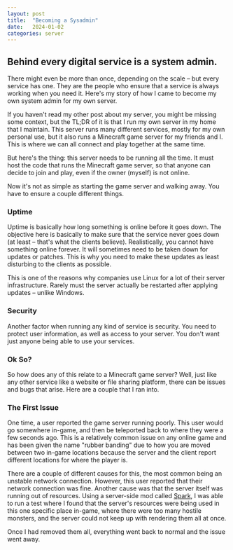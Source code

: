 ```yaml
---
layout: post
title:  "Becoming a Sysadmin"
date:   2024-01-02
categories: server
---
```


## Behind every digital service is a system admin.

There might even be more than once, depending on the scale – but every service has one. They are the people who ensure that a service is always working when you need it. Here's my story of how I came to become my own system admin for my own server.

If you haven't read my other post about my server, you might be missing some context, but the TL;DR of it is that I run my own server in my home that I maintain. This server runs many different services, mostly for my own personal use, but it also runs a Minecraft game server for my friends and I. This is where we can all connect and play together at the same time.

But here's the thing: this server needs to be running all the time. It must host the code that runs the Minecraft game server, so that anyone can decide to join and play, even if the owner (myself) is not online.

Now it's not as simple as starting the game server and walking away. You have to ensure a couple different things.

### Uptime

Uptime is basically how long something is online before it goes down. The objective here is basically to make sure that the service never goes down (at least – that's what the clients believe). Realistically, you cannot have something online forever. It will sometimes need to be taken down for updates or patches. This is why you need to make these updates as least disturbing to the clients as possible.

This is one of the reasons why companies use Linux for a lot of their server infrastructure. Rarely must the server actually be restarted after applying updates – unlike Windows.

### Security

Another factor when running any kind of service is security. You need to protect user information, as well as access to your server. You don't want just anyone being able to use your services.

### Ok So?

So how does any of this relate to a Minecraft game server? Well, just like any other service like a website or file sharing platform, there can be issues and bugs that arise. Here are a couple that I ran into.

### The First Issue

One time, a user reported the game server running poorly. This user would go somewhere in-game, and then be teleported back to where they were a few seconds ago. This is a relatively common issue on any online game and has been given the name "rubber banding" due to how you are moved between two in-game locations because the server and the client report different locations for where the player is.

There are a couple of different causes for this, the most common being an unstable network connection. However, this user reported that their network connection was fine. Another cause was that the server itself was running out of resources. Using a server-side mod called [Spark](https://www.curseforge.com/minecraft/mc-mods/spark), I was able to run a test where I found that the server's resources were being used in this one specific place in-game, where there were too many hostile monsters, and the server could not keep up with rendering them all at once.

Once I had removed them all, everything went back to normal and the issue went away.
